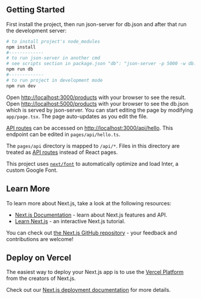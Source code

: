 

## Getting Started

First install the project, then run json-server for db.json and after that run the development server:

```bash
# to install project's node_modules
npm install
#-------------
# to run json-server in another cmd
# see scripts section in package.json "db": "json-server -p 5000 -w db.json"
npm run db
#-------------
# to run project in development mode
npm run dev

```

Open [http://localhost:3000/products](http://localhost:3000/products) with your browser to see the result.
Open [http://localhost:5000/products](http://localhost:5000/products) with your browser to see the db.json which is served by json-server.
You can start editing the page by modifying `app/page.tsx`. The page auto-updates as you edit the file.

[API routes](https://nextjs.org/docs/api-routes/introduction) can be accessed on [http://localhost:3000/api/hello](http://localhost:3000/api/hello). This endpoint can be edited in `pages/api/hello.ts`.

The `pages/api` directory is mapped to `/api/*`. Files in this directory are treated as [API routes](https://nextjs.org/docs/api-routes/introduction) instead of React pages.

This project uses [`next/font`](https://nextjs.org/docs/basic-features/font-optimization) to automatically optimize and load Inter, a custom Google Font.

## Learn More

To learn more about Next.js, take a look at the following resources:

- [Next.js Documentation](https://nextjs.org/docs) - learn about Next.js features and API.
- [Learn Next.js](https://nextjs.org/learn) - an interactive Next.js tutorial.

You can check out [the Next.js GitHub repository](https://github.com/vercel/next.js/) - your feedback and contributions are welcome!

## Deploy on Vercel

The easiest way to deploy your Next.js app is to use the [Vercel Platform](https://vercel.com/new?utm_medium=default-template&filter=next.js&utm_source=create-next-app&utm_campaign=create-next-app-readme) from the creators of Next.js.

Check out our [Next.js deployment documentation](https://nextjs.org/docs/deployment) for more details.
